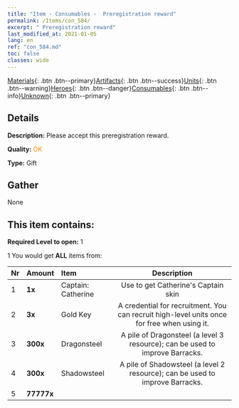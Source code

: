 ```yaml
---
title: "Item - Consumables -  Preregistration reward"
permalink: /Items/con_584/
excerpt: " Preregistration reward"
last_modified_at: 2021-01-05
lang: en
ref: "con_584.md"
toc: false
classes: wide
---
```

 [Materials](/Items/){: .btn .btn--primary}[Artifacts](/Items/Artifacts/){: .btn .btn--success}[Units](/Items/Units/){: .btn .btn--warning}[Heroes](/Items/Heroes/){: .btn .btn--danger}[Consumables](/Items/Consumables/){: .btn .btn--info}[Unknown](/Items/Unknown/){: .btn .btn--primary}

## Details
 **Description:** Please accept this preregistration reward.

 **Quality:** <span style="color: #FF8C00">OK</span>

 **Type:** Gift

## Gather

  None

## This item contains:

 **Required Level to open:** 1

 1 You would get **ALL** items  from:

  | Nr | Amount |     Item    | Description |
  |:---|:-------|:------------|:-----------:|
  | 1 |  **1x** | Captain: Catherine | Use to get Catherine's Captain skin  | 
  | 2 |  **3x** | Gold Key | A credential for recruitment. You can recruit high-level units once for free when using it.  | 
  | 3 |  **300x** | Dragonsteel | A pile of Dragonsteel (a level 3 resource); can be used to improve Barracks.  | 
  | 4 |  **300x** | Shadowsteel | A pile of Shadowsteel (a level 2 resource); can be used to improve Barracks.  | 
  | 5 |  **77777x** | <i class="fas fa-coins"/> |  | 
